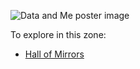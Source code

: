 ![Data and Me poster image](/assets/DLPposter.png)

To explore in this zone:
* [Hall of Mirrors](/me/hall-mirrors.html)
